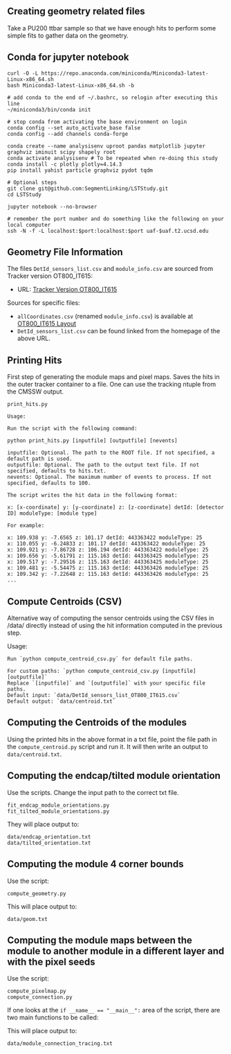 ## Creating geometry related files

Take a PU200 ttbar sample so that we have enough hits to perform some simple fits to gather data on the geometry.


## Conda for jupyter notebook

    curl -O -L https://repo.anaconda.com/miniconda/Miniconda3-latest-Linux-x86_64.sh
    bash Miniconda3-latest-Linux-x86_64.sh -b 
    
    # add conda to the end of ~/.bashrc, so relogin after executing this line
    ~/miniconda3/bin/conda init
    
    # stop conda from activating the base environment on login
    conda config --set auto_activate_base false
    conda config --add channels conda-forge
    
    conda create --name analysisenv uproot pandas matplotlib jupyter graphviz iminuit scipy shapely root
    conda activate analysisenv # To be repeated when re-doing this study
    conda install -c plotly plotly=4.14.3
    pip install yahist particle graphviz pydot tqdm
    
    # Optional steps
    git clone git@github.com:SegmentLinking/LSTStudy.git
    cd LSTStudy
    
    jupyter notebook --no-browser
    
    # remember the port number and do something like the following on your local computer
    ssh -N -f -L localhost:$port:localhost:$port uaf-$uaf.t2.ucsd.edu

## Geometry File Information

The files `DetId_sensors_list.csv` and `module_info.csv` are sourced from Tracker version OT800_IT615:

- URL: [Tracker Version OT800_IT615](https://cms-tklayout.web.cern.ch/cms-tklayout/layouts-work/recent-layouts/OT800_IT615/info.html)

Sources for specific files:
- `allCoordinates.csv` (renamed `module_info.csv`) is available at [OT800_IT615 Layout](https://cms-tklayout.web.cern.ch/cms-tklayout/layouts-work/recent-layouts/OT800_IT615/layout.html)
- `DetId_sensors_list.csv` can be found linked from the homepage of the above URL.

## Printing Hits

First step of generating the module maps and pixel maps.
Saves the hits in the outer tracker container to a file.
One can use the tracking ntuple from the CMSSW output.

    print_hits.py

    Usage:

    Run the script with the following command:

    python print_hits.py [inputfile] [outputfile] [nevents]

    inputfile: Optional. The path to the ROOT file. If not specified, a default path is used.
    outputfile: Optional. The path to the output text file. If not specified, defaults to hits.txt.
    nevents: Optional. The maximum number of events to process. If not specified, defaults to 100.

    The script writes the hit data in the following format:

    x: [x-coordinate] y: [y-coordinate] z: [z-coordinate] detId: [detector ID] moduleType: [module type]

    For example:

    x: 109.938 y: -7.6565 z: 101.17 detId: 443363422 moduleType: 25
    x: 110.055 y: -6.24833 z: 101.17 detId: 443363422 moduleType: 25
    x: 109.921 y: -7.86728 z: 106.194 detId: 443363422 moduleType: 25
    x: 109.656 y: -5.61791 z: 115.163 detId: 443363425 moduleType: 25
    x: 109.517 y: -7.29516 z: 115.163 detId: 443363425 moduleType: 25
    x: 109.481 y: -5.54475 z: 115.163 detId: 443363426 moduleType: 25
    x: 109.342 y: -7.22648 z: 115.163 detId: 443363426 moduleType: 25
    ...

## Compute Centroids (CSV)

Alternative way of computing the sensor centroids using the CSV files in /data/ directly 
instead of using the hit information computed in the previous step.

Usage:

    Run `python compute_centroid_csv.py` for default file paths.

    For custom paths: `python compute_centroid_csv.py [inputfile] [outputfile]`
    Replace `[inputfile]` and `[outputfile]` with your specific file paths.
    Default input: `data/DetId_sensors_list_OT800_IT615.csv`
    Default output: `data/centroid.txt`

## Computing the Centroids of the modules

Using the printed hits in the above format in a txt file, point the file path in the `compute_centroid.py` script and run it.
It will then write an output to `data/centroid.txt`.

## Computing the endcap/tilted module orientation

Use the scripts. Change the input path to the correct txt file.

    fit_endcap_module_orientations.py
    fit_tilted_module_orientations.py

They will place output to:

    data/endcap_orientation.txt
    data/tilted_orientation.txt

## Computing the module 4 corner bounds

Use the script:

    compute_geometry.py

This will place output to:

    data/geom.txt

## Computing the module maps between the module to another module in a different layer and with the pixel seeds

Use the script:

    compute_pixelmap.py
    compute_connection.py

If one looks at the ```if __name__ == "__main__":``` area of the script, there are two main functions to be called:

This will place output to:

    data/module_connection_tracing.txt
